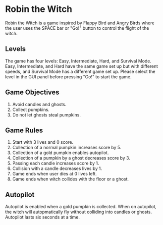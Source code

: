 # Robin the Witch
Robin the Witch is a game inspired by Flappy Bird and Angry Birds where the user uses the SPACE bar or "Go!" button to control the flight of the witch.

## Levels
The game has four levels: Easy, Intermediate, Hard, and Survival Mode. Easy, Intermediate, and Hard have the same game set up but with different speeds, and Survival Mode has a different game set up. Please select the level in the GUI panel before pressing "Go!" to start the game.

## Game Objectives
1. Avoid candles and ghosts.
2. Collect pumpkins.
3. Do not let ghosts steal pumpkins.

## Game Rules
1. Start with 3 lives and 0 score.
2. Collection of a normal pumpkin increases score by 5.
3. Collection of a gold pumpkin enables autopilot.
4. Collection of a pumpkin by a ghost decreases score by 3.
5. Passing each candle increases score by 1.
6. Collision with a candle decreases lives by 1.
7. Game ends when user dies at 0 lives left.
8. Game ends when witch collides with the floor or a ghost.

## Autopilot
Autopilot is enabled when a gold pumpkin is collected. When on autopilot, the witch will autopmatically fly without colliding into candles or ghosts. Autopilot lasts six seconds at a time.
